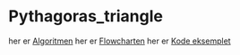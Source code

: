 # Pythagoras_triangle
her er [Algoritmen](Algoritme.png)
her er [Flowcharten](Flowchart.png)
her er [Kode eksemplet](Kodeeksempel.png)
